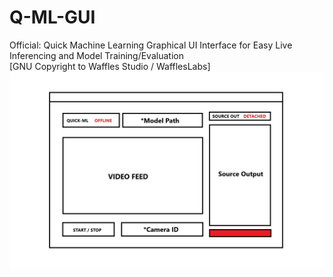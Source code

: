# Q-ML-GUI
Official: Quick Machine Learning Graphical UI Interface for Easy Live Inferencing and Model Training/Evaluation\
[GNU Copyright to Waffles Studio / WafflesLabs]
![Official GNU Copyright!](/QMLUI.jpg)


